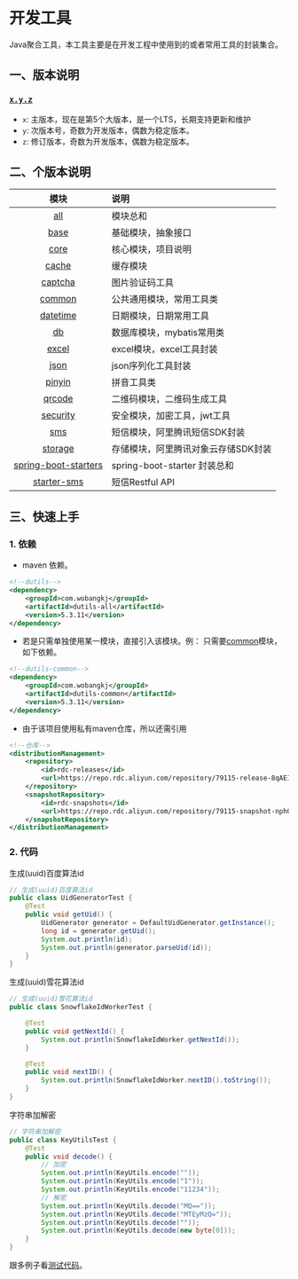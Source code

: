 # 开发工具

Java聚合工具，本工具主要是在开发工程中使用到的或者常用工具的封装集合。

## 一、版本说明

### **[`x.y.z`](./pom.xml)**

* `x`: 主版本，现在是第5个大版本，是一个LTS，长期支持更新和维护
* `y`: 次版本号，奇数为开发版本，偶数为稳定版本。
* `z`: 修订版本，奇数为开发版本，偶数为稳定版本。

## 二、个版本说明

| 模块 | 说明 | 
|:----:|:----|
| [all](./dutils-all/pom.xml) | 模块总和 |
| [base](./dutils-base/pom.xml) | 基础模块，抽象接口 | 
| [core](./dutils-core/pom.xml) | 核心模块，项目说明 |
| [cache](./dutils-cache/pom.xml) | 缓存模块 |
| [captcha](./dutils-captcha/pom.xml) | 图片验证码工具 |
| [common](./dutils-common/pom.xml) | 公共通用模块，常用工具类 |
| [datetime](./dutils-datetime/pom.xml) | 日期模块，日期常用工具 |
| [db](./dutils-db/pom.xml) | 数据库模块，mybatis常用类 |
| [excel](./dutils-excel/pom.xml) | excel模块，excel工具封装 |
| [json](./dutils-json/pom.xml) | json序列化工具封装 |
| [pinyin](./dutils-pinyin/pom.xml) | 拼音工具类 |
| [qrcode](./dutils-qrcode/pom.xml) | 二维码模块，二维码生成工具 |
| [security](./dutils-security/pom.xml) | 安全模块，加密工具，jwt工具 |
| [sms](./dutils-sms/pom.xml) | 短信模块，阿里腾讯短信SDK封装 |
| [storage](./dutils-storage/pom.xml) | 存储模块，阿里腾讯对象云存储SDK封装 |
| [spring-boot-starters](./spring-boot-starters/pom.xml) | spring-boot-starter 封装总和 |
| [starter-sms](./spring-boot-starters/starter-dutils-sms/pom.xml)| 短信Restful API |

## 三、快速上手

### 1. 依赖

* maven 依赖。

```xml
<!--dutils-->
<dependency>
    <groupId>com.wobangkj</groupId>
    <artifactId>dutils-all</artifactId>
    <version>5.3.11</version>
</dependency>
```

* 若是只需单独使用某一模块，直接引入该模块。例： 只需要[common](./dutils-common/pom.xml)模块，如下依赖。

```xml
<!--dutils-common-->
<dependency>
    <groupId>com.wobangkj</groupId>
    <artifactId>dutils-common</artifactId>
    <version>5.3.11</version>
</dependency>
```

* 由于该项目使用私有maven仓库，所以还需引用

```xml
<!--仓库-->
<distributionManagement>
    <repository>
        <id>rdc-releases</id>
        <url>https://repo.rdc.aliyun.com/repository/79115-release-8qAEIB/</url>
    </repository>
    <snapshotRepository>
        <id>rdc-snapshots</id>
        <url>https://repo.rdc.aliyun.com/repository/79115-snapshot-nphODc/</url>
    </snapshotRepository>
</distributionManagement>
```

### 2. 代码

生成(uuid)百度算法id

```java
// 生成(uuid)百度算法id
public class UidGeneratorTest {
	@Test
	public void getUid() {
		UidGenerator generator = DefaultUidGenerator.getInstance();
		long id = generator.getUid();
		System.out.println(id);
		System.out.println(generator.parseUid(id));
	}
}
```

生成(uuid)雪花算法id

```java
// 生成(uuid)雪花算法id
public class SnowflakeIdWorkerTest {

	@Test
	public void getNextId() {
		System.out.println(SnowflakeIdWorker.getNextId());
	}

	@Test
	public void nextID() {
		System.out.println(SnowflakeIdWorker.nextID().toString());
	}
}
```

字符串加解密

```java
// 字符串加解密
public class KeyUtilsTest {
	@Test
	public void decode() {
		// 加密
		System.out.println(KeyUtils.encode(""));
		System.out.println(KeyUtils.encode("1"));
		System.out.println(KeyUtils.encode("11234"));
		// 解密
		System.out.println(KeyUtils.decode("MQ=="));
		System.out.println(KeyUtils.decode("MTEyMzQ="));
		System.out.println(KeyUtils.decode(""));
		System.out.println(KeyUtils.decode(new byte[0]));
	}
}
```

跟多例子看[测试代码](dutils-base/src/test/java/com/wobangkj/utils)。